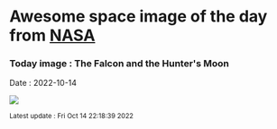 
# Awesome space image of the day from [NASA](https://api.nasa.gov/)

### Today image : The Falcon and the Hunter's Moon
Date : 2022-10-14

![](https://apod.nasa.gov/apod/image/2210/2T2A3056_1024.jpg)

<small>Latest update : Fri Oct 14 22:18:39 2022</small>
        